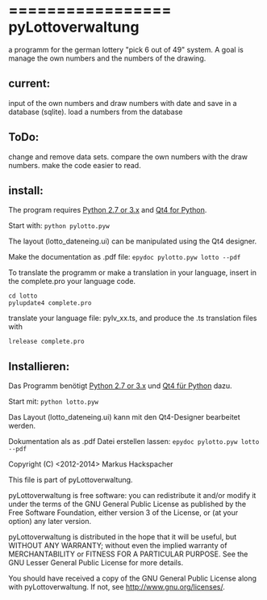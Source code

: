 =================
pyLottoverwaltung
=================

a programm for the german lottery "pick 6 out of 49" system.
A goal is manage the own numbers and the numbers of the drawing.


current:
--------

input of the own numbers and draw numbers with date and save in a database (sqlite).
load a numbers from the database

ToDo:
-----

change and remove data sets. compare the own numbers with the draw numbers.
make the code easier to read.

install:
--------

The program requires [Python 2.7 or 3.x](http://www.python.org/download/) 
and [Qt4 for Python](http://www.riverbankcomputing.com/software/pyqt/download).

Start with:
```python pylotto.pyw```

The layout (lotto_dateneing.ui) can be manipulated using the Qt4 designer.

Make the documentation as .pdf file:
```epydoc pylotto.pyw lotto --pdf```

To translate the programm or make a translation in your language,
insert in the complete.pro your language code.
```
cd lotto
pylupdate4 complete.pro
```
translate your language file: pylv_xx.ts, and produce the .ts translation files with
```
lrelease complete.pro
```

Installieren:
-------------

Das Programm benötigt [Python  2.7 or 3.x](http://www.python.org/download/) 
und [Qt4 für Python](http://www.riverbankcomputing.com/software/pyqt/download) dazu.

Start mit: 
```python lotto.pyw```

Das Layout (lotto_dateneing.ui) kann mit den Qt4-Designer bearbeitet werden.

Dokumentation als as .pdf Datei erstellen lassen:
```epydoc pylotto.pyw lotto --pdf```

Copyright (C) <2012-2014> Markus Hackspacher

This file is part of pyLottoverwaltung.

pyLottoverwaltung is free software: you can redistribute it and/or modify
it under the terms of the GNU General Public License as published by
the Free Software Foundation, either version 3 of the License, or
(at your option) any later version.

pyLottoverwaltung is distributed in the hope that it will be useful,
but WITHOUT ANY WARRANTY; without even the implied warranty of
MERCHANTABILITY or FITNESS FOR A PARTICULAR PURPOSE.  See the
GNU Lesser General Public License for more details.

You should have received a copy of the GNU General Public License
along with pyLottoverwaltung.  If not, see <http://www.gnu.org/licenses/>.

